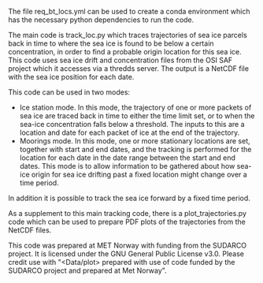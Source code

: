 The file req_bt_locs.yml can be used to create a conda environment which has the necessary python dependencies to run the code.

The main code is track_loc.py which traces trajectories of sea ice parcels back in time to where the sea ice is found to be below 
a certain concentration, in order to find a probable origin location for this sea ice. This code uses sea ice drift and concentration 
files from the OSI SAF project which it accesses via a thredds server. The output is a NetCDF file with the sea ice position for each date.

This code can be used in two modes:
* Ice station mode. In this mode, the trajectory of one or more packets of sea ice are traced back in time to either the time limit set,
  or to when the sea-ice concentration falls below a threshold. The inputs to this are a location and date for each packet of ice at the
  end of the trajectory.
* Moorings mode. In this mode, one or more stationary locations are set, together with start and end dates, and the tracking is performed
  for the location for each date in the date range between the start and end dates. This mode is to allow information to be gathered about
  how sea-ice origin for sea ice drifting past a fixed location might change over a time period.

In addition it is possible to track the sea ice forward by a fixed time period.

As a supplement to this main tracking code, there is a plot_trajectories.py code which can be used to prepare PDF plots of the trajectories
from the NetCDF files.

This code was prepared at MET Norway with funding from the SUDARCO project. 
It is licensed under the GNU General Public License v3.0.
Please credit use with "<Data/plot> prepared with use of code funded by the SUDARCO project and prepared at Met Norway".
